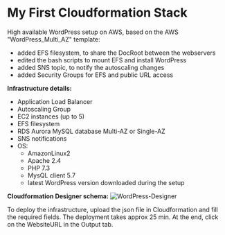 # My First Cloudformation Stack

High available WordPress setup on AWS, based on the AWS "WordPress_Multi_AZ" template:

- added EFS filesystem, to share the DocRoot between the webservers
- edited the bash scripts to mount EFS and install WordPress
- added SNS topic, to notify the autoscaling changes
- added Security Groups for EFS and public URL access

**Infrastructure details:**
- Application Load Balancer
- Autoscaling Group
- EC2 instances (up to 5)
- EFS filesystem
- RDS Aurora MySQL database Multi-AZ or Single-AZ
- SNS notifications
- OS:
    - AmazonLinux2
    - Apache 2.4
    - PHP 7.3
    - MysQL client 5.7
    - latest WordPress version downloaded during the setup

**Cloudformation Designer schema:**
![WordPress-Designer](https://user-images.githubusercontent.com/10097753/174570511-c4b22ce2-1e54-47d6-a980-c6458d46047c.png)

To deploy the infrastructure, upload the json file in Cloudformation and fill the required fields.
The deployment takes approx 25 min.
At the end, click on the WebsiteURL in the Output tab.
